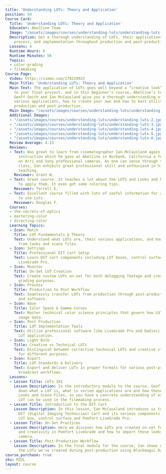```yaml
---
title: 'Understanding LUTs: Theory and Application'
position: 54
Course Card:
  Title: 'Understanding LUTs: Theory and Application'
  Educator: AbelCine Team
  Image: "/assets/images/courses/understanding-luts/understanding-luts.jpg"
  Description: Get a thorough understanding of LUTs, their applications, creation
    process, and implementation throughout production and post-production.
  Lessons: 4
  Runtime Hours: 0
  Runtime Minutes: 56
  Topics:
  - color-grading
  - filmmaking
Course Page:
  Video: https://vimeo.com/276219923
  Main Title: 'Understanding LUTs: Theory and Application'
  Main Text: The application of LUTs goes well beyond a “creative look” to plug in
    to your final project, and in this beginner’s course, AbelCine’s technology specialists
    Geoff Smith and Ian McCausland give you a thorough understanding of LUTs, their
    various applications, how to create your own and how to best utilitize them throughout
    production and post-production.
  Main Image: "/assets/images/courses/understanding-luts/understanding-luts-1.jpg"
  Additional Images:
  - "/assets/images/courses/understanding-luts/understanding-luts-2.jpg"
  - "/assets/images/courses/understanding-luts/understanding-luts-3.jpg"
  - "/assets/images/courses/understanding-luts/understanding-luts-4.jpg"
  - "/assets/images/courses/understanding-luts/understanding-luts-5.jpg"
  - "/assets/images/courses/understanding-luts/understanding-luts-6.jpg"
  Review Average: 4.15
  Reviews:
  - Text: Was great to learn from cinematographer Ian McCausland again. Attended on-hands
      instruction which he gave at AbelCine in Burbank, California a few years ago
      on Arri and Sony professional cameras. As one can sense through this online
      class, Ian exhibits great professional skill and enthusiasm in his personalized
      teaching.
    Reviewer: Grant W.
  - Text: Great course. It teaches a lot about the LUTS and Looks and how and when
      to apply them. It even got some coloring tips.
    Reviewer: Terrell E.
  - Text: Excellent course filled with lots of useful information for anyone looking
      to use Luts.
    Reviewer: Douglas F.
  Courses:
  - the-secrets-of-optics
  - mastering-color
  - directing-color
  Learning Topics:
  - Icon: Match
    Title: LUT Fundamentals & Theory
    Text: Understand what LUTs are, their various applications, and how they differ
      from looks and scene files.
  - Icon: Settings
    Title: Professional DIT Cart Setup
    Text: Learn DIT cart components including LUT boxes, control surfaces, and Pomfort
      LiveGrade Pro.
  - Icon: Monitor
    Title: On-Set LUT Creation
    Text: Create custom LUTs on-set for both delogging footage and creative color
      grading purposes.
  - Icon: Process
    Title: Production to Post Workflow
    Text: Seamlessly transfer LUTs from production through post-production pipelines
      and software.
  - Icon: Wave
    Title: Color Space & Gamma Curves
    Text: Master technical color science principles that govern how LUTs transform
      image data.
  - Icon: Post Production
    Title: LUT Implementation Tools
    Text: Utilize professional software like LiveGrade Pro and DaVinci Resolve for
      LUT application.
  - Icon: Light Bulb
    Title: Creative vs Technical LUTs
    Text: Distinguish between corrective technical LUTs and creative stylistic LUTs
      for different purposes.
  - Icon: Export
    Title: LUT Standards & Delivery
    Text: Export and deliver LUTs in proper formats for various post-production and
      broadcast workflows.
  Lessons:
  - Lesson Title: LUTs 101
    Lesson Description: In the introductory module to the course, Geoff Smith breaks
      down what a LUT is, what is varied applications are and how these differ from
      Looks and Scene Files, so you have a concrete understanding of exactly how a
      LUT can be used in the filmmaking process.
  - Lesson Title: Introduction to the DIT Cart
    Lesson Description: In this lesson, Ian McCausland introduces us to a professional
      DIT (Digital Imaging Technician) Cart and its various components including the
      LUT box, control surface and Pomfort LiveGrade Pro.
  - Lesson Title: On-Set Practices
    Lesson Description: Here we discover how LUTs are created on-set for both delogging
      and creativity in Pomfort LiveGrade and how to import those looks into your
      camera.
  - Lesson Title: Post-Production Workflow
    Lesson Description: In the final module for the course, Ian shows us how to apply
      the LUTs we've created during post-production using Blackmagic DaVinci Resolve.
course_purchase: true
sku: MZUL
layout: course
---
```


